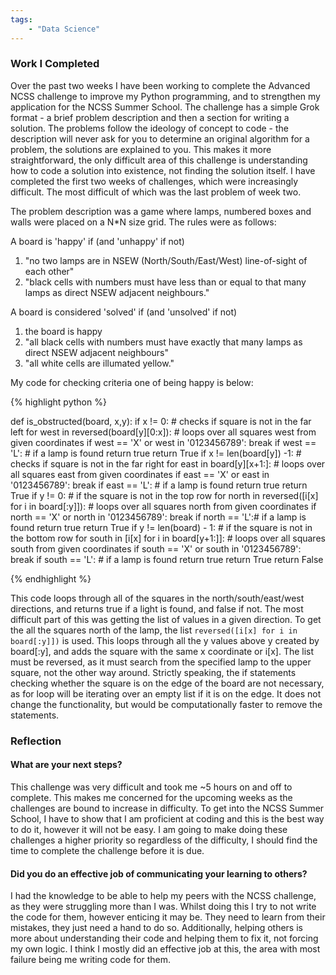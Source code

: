 ```yaml
---
tags: 
    - "Data Science"
---
```

<h3>Work I Completed</h3>

Over the past two weeks I have been working to complete the Advanced NCSS challenge to improve my Python programming, and to strengthen my application for the NCSS Summer School. The challenge has a simple Grok format - a brief problem description and then a section for writing a solution. The problems follow the ideology of concept to code - the description will never ask for you to determine an original algorithm for a problem, the solutions are explained to you. This makes it more straightforward, the only difficult area of this challenge is understanding how to code a solution into existence, not finding the solution itself. I have completed the first two weeks of challenges, which were increasingly difficult. The most difficult of which was the last problem of week two.

The problem description was a game where lamps, numbered boxes and walls were placed on a N*N size grid. The rules were as follows:

A board is 'happy' if (and 'unhappy' if not)

1. "no two lamps are in NSEW (North/South/East/West) line-of-sight of each other"
2. "black cells with numbers must have less than or equal to that many lamps as direct NSEW adjacent neighbours."

A board is considered 'solved' if (and 'unsolved' if not)

1. the board is happy
2. "all black cells with numbers must have exactly that many lamps as direct NSEW adjacent neighbours"
3. "all white cells are illumated yellow."

My code for checking criteria one of being happy is below:

{% highlight python %}

def is_obstructed(board, x,y):
  if x != 0: # checks if square is not in the far left
    for west in reversed(board[y][0:x]): # loops over all squares west from given coordinates
      if west == 'X' or west in '0123456789':
        break
      if west == 'L': # if a lamp is found return true
        return True
  if x != len(board[y]) -1: # checks if square is not in the far right
    for east in board[y][x+1:]: # loops over all squares east from given coordinates
      if east == 'X' or east in '0123456789':
        break
      if east == 'L': # if a lamp is found return true
        return True
  if y != 0: # if the square is not in the top row
    for north in reversed([i[x] for i in board[:y]]): # loops over all squares north from given coordinates
      if north == 'X' or north in '0123456789':
        break
      if north == 'L':# if a lamp is found return true
        return True
  if y != len(board) - 1: # if the square is not in the bottom row
    for south in [i[x] for i in board[y+1:]]: # loops over all squares south from given coordinates
      if south == 'X' or south in '0123456789':
        break
      if south == 'L': # if a lamp is found return true
        return True
  return False

{% endhighlight %}

This code loops through all of the squares in the north/south/east/west directions, and returns true if a light is found, and false if not. The most difficult part of this was getting the list of values in a given direction. To get the all the squares north of the lamp, the list <code>reversed([i[x] for i in board[:y]])</code> is used. This loops through all the y values above y created by board[:y], and adds the square with the same x coordinate or i[x]. The list must be reversed, as it must search from the specified lamp to the upper square, not the other way around. Strictly speaking, the if statements checking whether the square is on the edge of the board are not necessary, as for loop will be iterating over an empty list if it is on the edge. It does not change the functionality, but would be computationally faster to remove the statements.

<h3>Reflection</h3>

<h4>What are your next steps?</h4>

This challenge was very difficult and took me ~5 hours on and off to complete. This makes me concerned for the upcoming weeks as the challenges are bound to increase in difficulty. To get into the NCSS Summer School, I have to show that I am proficient at coding and this is the best way to do it, however it will not be easy. I am going to make doing these challenges a higher priority so regardless of the difficulty, I should find the time to complete the challenge before it is due.

<h4>Did you do an effective job of communicating your learning to others?</h4>

I had the knowledge to be able to help my peers with the NCSS challenge, as they were struggling more than I was. Whilst doing this I try to not write the code for them, however enticing it may be. They need to learn from their mistakes, they just need a hand to do so. Additionally, helping others is more about understanding their code and helping them to fix it, not forcing my own logic. I think I mostly did an effective job at this, the area with most failure being me writing code for them.